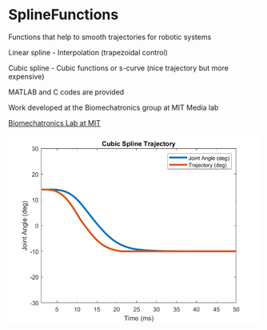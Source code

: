 # SplineFunctions

Functions that help to smooth trajectories for robotic systems

Linear spline - Interpolation (trapezoidal control)

Cubic spline - Cubic functions or s-curve (nice trajectory but more expensive)

MATLAB and C codes are provided

Work developed at the Biomechatronics group at MIT Media lab

[Biomechatronics Lab at MIT](http://biomech.media.mit.edu/#/)

![alt text](https://github.com/GuillermoHra/SplineFunctions/blob/master/CSTRajectory.png)

